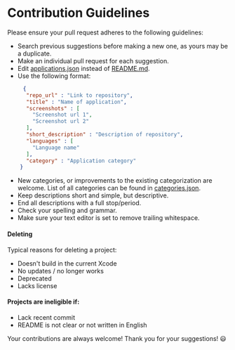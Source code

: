 # Contribution Guidelines

Please ensure your pull request adheres to the following guidelines:

- Search previous suggestions before making a new one, as yours may be a duplicate.
- Make an individual pull request for each suggestion.
- Edit [applications.json](https://github.com/serhii-londar/open-source-mac-os-apps/blob/master/applications.json) instead of [README.md](https://github.com/serhii-londar/open-source-mac-os-apps/blob/master/README.md).
- Use the following format: 
```json
     {
      "repo_url" : "Link to repository",
      "title" : "Name of application",
      "screenshots" : [
        "Screenshot url 1",
        "Screenshot url 2"
      ],
      "short_description" : "Description of repository",
      "languages" : [
        "Language name"
      ],
      "category" : "Application category"
    }
```
- New categories, or improvements to the existing categorization are welcome. List of all categories can be found in [categories.json](https://github.com/serhii-londar/open-source-mac-os-apps/blob/master/categories.json).
- Keep descriptions short and simple, but descriptive.
- End all descriptions with a full stop/period.
- Check your spelling and grammar.
- Make sure your text editor is set to remove trailing whitespace.

#### Deleting 

Typical reasons for deleting a project:

- Doesn't build in the current Xcode
- No updates / no longer works
- Deprecated
- Lacks license

#### Projects are ineligible if:

- Lack recent commit
- README is not clear or not written in English

Your contributions are always welcome! Thank you for your suggestions! :smiley:
